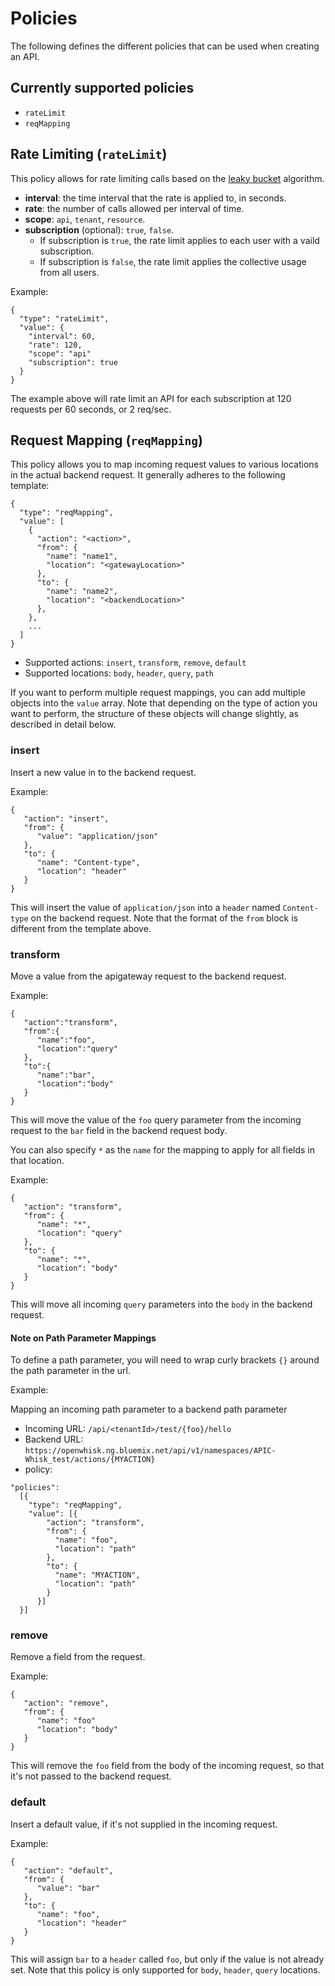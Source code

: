 <!--
#
# Licensed to the Apache Software Foundation (ASF) under one or more contributor
# license agreements.  See the NOTICE file distributed with this work for additional
# information regarding copyright ownership.  The ASF licenses this file to you
# under the Apache License, Version 2.0 (the # "License"); you may not use this
# file except in compliance with the License.  You may obtain a copy of the License
# at:
#
# http://www.apache.org/licenses/LICENSE-2.0
#
# Unless required by applicable law or agreed to in writing, software distributed
# under the License is distributed on an "AS IS" BASIS, WITHOUT WARRANTIES OR
# CONDITIONS OF ANY KIND, either express or implied.  See the License for the
# specific language governing permissions and limitations under the License.
#
-->

Policies
==============
The following defines the different policies that can be used when creating an API. 

## Currently supported policies
- `rateLimit`
- `reqMapping`

## Rate Limiting (`rateLimit`)
This policy allows for rate limiting calls based on the [leaky bucket](https://en.wikipedia.org/wiki/Leaky_bucket) algorithm.
- **interval**: the time interval that the rate is applied to, in seconds.
- **rate**: the number of calls allowed per interval of time.  
- **scope**: `api`, `tenant`, `resource`.  
- **subscription** (optional): `true`, `false`.  
    - If subscription is `true`, the rate limit applies to each user with a vaild subscription.  
    - If subscription is `false`, the rate limit applies the collective usage from all users.  
    
Example:
```
{
  "type": "rateLimit",
  "value": {
    "interval": 60,
    "rate": 120,
    "scope": "api"
    "subscription": true
  }
}
```
The example above will rate limit an API for each subscription at 120 requests per 60 seconds, or 2 req/sec.

## Request Mapping (`reqMapping`)
This policy allows you to map incoming request values to various locations in the actual backend request. It generally adheres to the following template:
```
{
  "type": "reqMapping",
  "value": [
    {
      "action": "<action>",
      "from": {
        "name": "name1",
        "location": "<gatewayLocation>"
      },
      "to": {
        "name": "name2",
        "location": "<backendLocation>"
      },
    },
    ...
  ]
}
```
- Supported actions: `insert`, `transform`, `remove`, `default`
- Supported locations: `body`, `header`, `query`, `path`

If you want to perform multiple request mappings, you can add multiple objects into the `value` array. Note that depending on the type of action you want to perform, the structure of these objects will change slightly, as described in detail below.


### insert

Insert a new value in to the backend request.

Example:
```
{
   "action": "insert",
   "from": {
      "value": "application/json"
   },
   "to": {
      "name": "Content-type",
      "location": "header"
   }
}
```
This will insert the value of `application/json` into a `header` named `Content-type` on the backend request. Note that the format of the `from` block is different from the template above.

### transform

Move a value from the apigateway request to the backend request.

Example:
```
{
   "action":"transform",
   "from":{
      "name":"foo",
      "location":"query"
   },
   "to":{
      "name":"bar",
      "location":"body"
   }
}
```
This will move the value of the `foo` query parameter from the incoming request to the `bar` field in the backend request body. 

You can also specify `*` as the `name` for the mapping to apply for all fields in that location.

Example:
```
{
   "action": "transform",
   "from": {
      "name": "*",
      "location": "query"
   },
   "to": {
      "name": "*",
      "location": "body"
   }
}
```
This will move all incoming `query` parameters into the `body` in the backend request.  

#### Note on Path Parameter Mappings
To define a path parameter, you will need to wrap curly brackets `{}` around the path parameter in the url.

Example: 

Mapping an incoming path parameter to a backend path parameter

- Incoming URL: `/api/<tenantId>/test/{foo}/hello`
- Backend URL: `https://openwhisk.ng.bluemix.net/api/v1/namespaces/APIC-Whisk_test/actions/{MYACTION}`
- policy:
```
"policies":
  [{
    "type": "reqMapping",
    "value": [{
        "action": "transform",
        "from": {
          "name": "foo",
          "location": "path"
        },
        "to": {
          "name": "MYACTION",
          "location": "path"
        }
      }]
  }]
```

### remove

Remove a field from the request.

Example:
```
{
   "action": "remove",
   "from": {
      "name": "foo"
      "location": "body"
   }
}
```
This will remove the `foo` field from the body of the incoming request, so that it's not passed to the backend request.

### default

Insert a default value, if it's not supplied in the incoming request.

Example:
```
{
   "action": "default",
   "from": {
      "value": "bar"
   },
   "to": {
      "name": "foo",
      "location": "header"
   }
}
```
This will assign `bar` to a `header` called `foo`, but only if the value is not already set. Note that this policy is only supported for `body`, `header`, `query` locations.
